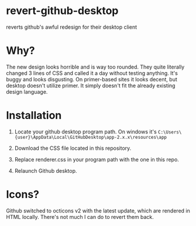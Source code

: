 # revert-github-desktop
reverts github's awful redesign for their desktop client

# Why?

The new design looks horrible and is way too rounded. They quite literally changed 3 lines of CSS and called it a day without testing anything. It's buggy and looks disgusting. On primer-based sites it looks decent, but desktop doesn't utilize primer. It simply doesn't fit the already existing design language.

# Installation

1. Locate your github desktop program path. On windows it's
`C:\Users\{user}\AppData\Local\GitHubDesktop\app-2.x.x\resources\app`

2. Download the CSS file located in this repository.
3. Replace renderer.css in your program path with the one in this repo.
4. Relaunch Github desktop.

# Icons?

Github switched to octicons v2 with the latest update, which are rendered in HTML locally. There's not much I can do to revert them back.
